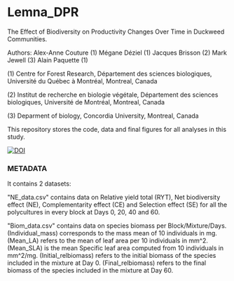 # Lemna_DPR
The Effect of Biodiversity on Productivity Changes Over Time in Duckweed Communities.

Authors:
Alex-Anne Couture (1)
Mégane Déziel (1)
Jacques Brisson (2)
Mark Jewell (3)
Alain Paquette (1)

(1) Centre for Forest Research, Département des sciences biologiques, Université du Québec à Montréal, Montreal, Canada

(2) Institut de recherche en biologie végétale, Département des sciences biologiques, Université de Montréal, Montreal, Canada

(3) Deparment of biology, Concordia University, Montreal, Canada

This repository stores the code, data and final figures for all analyses in this study.

[![DOI](https://zenodo.org/badge/DOI/10.5281/zenodo.15121490.svg)](https://doi.org/10.5281/zenodo.15121490)

### METADATA

It contains 2 datasets: 

"NE_data.csv" contains data on Relative yield total (RYT), Net biodiversity effect (NE), Complementarity effect (CE) and Selection effect (SE) for all the polycultures in every block at Days 0, 20, 40 and 60.

"Biom_data.csv" contains data on species biomass per Block/Mixture/Days. 
(Individual_mass) corresponds to the mass mean of 10 individuals in mg.
(Mean_LA) refers to the mean of leaf area per 10 individuals in mm^2.
(Mean_SLA) is the mean Specific leaf area computed from 10 individuals in mm^2/mg.
(Initial_relbiomass) refers to the initial biomass of the species included in the mixture at Day 0.
(Final_relbiomass) refers to the final biomass of the species included in the mixture at Day 60.



